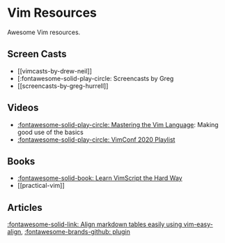 Vim Resources
===

Awesome Vim resources.

Screen Casts
---

- [[vimcasts-by-drew-neil]]
- [:fontawesome-solid-play-circle: Screencasts by Greg
- [[screencasts-by-greg-hurrell]]

Videos
---

- [:fontawesome-solid-play-circle: Mastering the Vim Language](https://www.youtube.com/watch?v=wlR5gYd6um0): Making good use of the basics
- [:fontawesome-solid-play-circle: VimConf 2020 Playlist](https://www.youtube.com/watch?v=bq0AksG6-S4)

Books
---

- [:fontawesome-solid-book: Learn VimScript the Hard Way](https://learnvimscriptthehardway.stevelosh.com/)
- [[practical-vim]]

Articles
---

[:fontawesome-solid-link: Align markdown tables easily using vim-easy-align](https://thoughtbot.com/blog/align-github-flavored-markdown-tables-in-vim), [:fontawesome-brands-github: plugin](https://github.com/junegunn/vim-easy-align)
